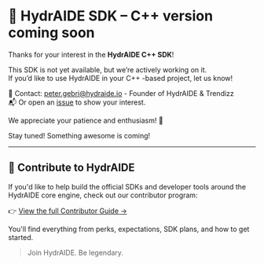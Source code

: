 # 🚀 HydrAIDE SDK – C++ version coming soon

Thanks for your interest in the **HydrAIDE C++ SDK**!

This SDK is not yet available, but we’re actively working on it.  
If you’d like to use HydrAIDE in your C++ -based project, let us know!

📩 Contact: [peter.gebri@hydraide.io](mailto:peter.gebri@hydraide.io) - Founder of HydrAIDE & Trendizz      
📬 Or open an [issue](https://github.com/hydraide/hydraide/issues) to show your interest.

We appreciate your patience and enthusiasm! 🙏

Stay tuned! Something awesome is coming!

---

## 🤝 Contribute to HydrAIDE

If you'd like to help build the official SDKs and developer tools around the HydrAIDE core engine, check out our contributor program:

👉 [View the full Contributor Guide →](/CONTRIBUTORS.md)

You'll find everything from perks, expectations, SDK plans, and how to get started.

> Join HydrAIDE. Be legendary.
